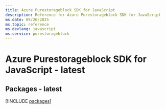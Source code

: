 ```yaml
---
title: Azure Purestorageblock SDK for JavaScript
description: Reference for Azure Purestorageblock SDK for JavaScript
ms.date: 09/26/2025
ms.topic: reference
ms.devlang: javascript
ms.service: purestorageblock
---
```

# Azure Purestorageblock SDK for JavaScript - latest
## Packages - latest
[!INCLUDE [packages](purestorageblock-index.md)]